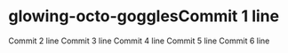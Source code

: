 # glowing-octo-gogglesCommit 1 line
Commit 2 line
Commit 3 line
Commit 4 line
Commit 5 line
Commit 6 line
